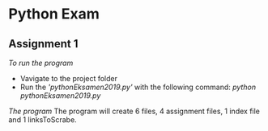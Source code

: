 # Python Exam

## Assignment 1

*To run the program*

- Vavigate to the project folder
- Run the *'pythonEksamen2019.py'* with the following command: *python pythonEksamen2019.py*


*The program*
The program will create 6 files, 4 assignment files, 1 index file and 1 linksToScrabe.



